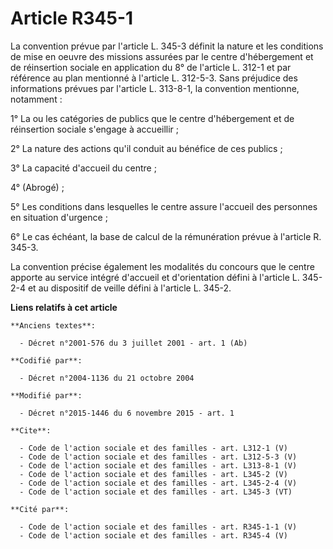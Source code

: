 # Article R345-1

La convention prévue par l'article L. 345-3 définit la nature et les conditions de mise en oeuvre des missions assurées par
le centre d'hébergement et de réinsertion sociale en application du 8° de l'article L. 312-1 et par référence au plan
mentionné à l'article L. 312-5-3. Sans préjudice des informations prévues par l'article L. 313-8-1, la convention mentionne,
notamment : 

1° La ou les catégories de publics que le centre d'hébergement et de réinsertion sociale s'engage à accueillir ; 

2° La nature des actions qu'il conduit au bénéfice de ces publics ; 

3° La capacité d'accueil du centre ; 

4° (Abrogé) ; 

5° Les conditions dans lesquelles le centre assure l'accueil des personnes en situation d'urgence ; 

6° Le cas échéant, la base de calcul de la rémunération prévue à l'article R. 345-3. 

La convention précise également les modalités du concours que le centre apporte au service intégré d'accueil et d'orientation
défini à l'article L. 345-2-4 et au dispositif de veille défini à l'article L. 345-2.

**Liens relatifs à cet article**

	**Anciens textes**:

	  - Décret n°2001-576 du 3 juillet 2001 - art. 1 (Ab)

	**Codifié par**:

	  - Décret n°2004-1136 du 21 octobre 2004

	**Modifié par**:

	  - Décret n°2015-1446 du 6 novembre 2015 - art. 1

	**Cite**:

	  - Code de l'action sociale et des familles - art. L312-1 (V)
	  - Code de l'action sociale et des familles - art. L312-5-3 (V)
	  - Code de l'action sociale et des familles - art. L313-8-1 (V)
	  - Code de l'action sociale et des familles - art. L345-2 (V)
	  - Code de l'action sociale et des familles - art. L345-2-4 (V)
	  - Code de l'action sociale et des familles - art. L345-3 (VT)

	**Cité par**:

	  - Code de l'action sociale et des familles - art. R345-1-1 (V)
	  - Code de l'action sociale et des familles - art. R345-4 (V)
